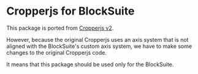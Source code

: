 # Cropperjs for BlockSuite

This package is ported from [Cropperjs v2](https://github.com/fengyuanchen/cropperjs).

However, because the original Cropperjs uses an axis system that is not aligned with the BlockSuite's custom axis system, we have to make some changes to the original Cropperjs code.

It means that this package should be used only for the BlockSuite.
